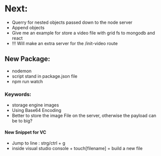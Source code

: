 # Next:
- Querry for nested objects passed down to the node server
- Append objects 
- Give me an example for store a video file with grid fs to 
mongodb and react
- !!! Will make an extra server for the /init-video route

## New Package:
- nodemon
- script stand in package.json file 
- npm run watch

### Keywords:
- storage engine images
- Using Base64 Encoding 
- Better to store the image File on the server, otherwise the payload can be to big?


#### New Snippet for VC 
- Jump to line : strg/ctrl + g
- inside visual studio console + touch[filename] = build a new file 


